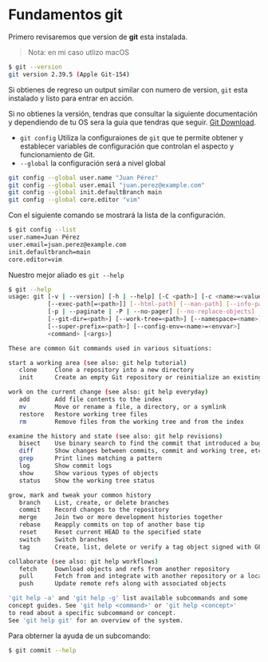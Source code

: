 # Fundamentos **git**

Primero revisaremos que version de **git** esta instalada.

> Nota: en mi caso utlizo macOS

```bash
$ git --version
git version 2.39.5 (Apple Git-154)
```

Si obtienes de regreso un output similar con numero de version, ```git``` esta instalado y listo para entrar en acción.

Si no obtienes la versión, tendras que consultar la siguiente documentación y dependiendo de tu OS sera la guia que tendras que seguir. [Git Download](https://git-scm.com/downloads).

- ```git config``` Utiliza la configuraiones de ```git``` que te permite obtener y establecer variables de configuración que controlan el aspecto y funcionamiento de Git.
- ```--global``` la configuración será a nivel global

```bash
git config --global user.name "Juan Pérez"
git config --global user.email "juan.perez@example.com"
git config --global init.defaultBranch main
git config --global core.editor "vim"
```

Con el siguiente comando se mostrará la lista de la configuración.

```bash
$ git config --list
user.name=Juan Pérez  
user.email=juan.perez@example.com  
init.defaultbranch=main  
core.editor=vim
```

Nuestro mejor aliado es ```git --help```

```bash
$ git --help
usage: git [-v | --version] [-h | --help] [-C <path>] [-c <name>=<value>]
           [--exec-path[=<path>]] [--html-path] [--man-path] [--info-path]
           [-p | --paginate | -P | --no-pager] [--no-replace-objects] [--bare]
           [--git-dir=<path>] [--work-tree=<path>] [--namespace=<name>]
           [--super-prefix=<path>] [--config-env=<name>=<envvar>]
           <command> [<args>]

These are common Git commands used in various situations:

start a working area (see also: git help tutorial)
   clone     Clone a repository into a new directory
   init      Create an empty Git repository or reinitialize an existing one

work on the current change (see also: git help everyday)
   add       Add file contents to the index
   mv        Move or rename a file, a directory, or a symlink
   restore   Restore working tree files
   rm        Remove files from the working tree and from the index

examine the history and state (see also: git help revisions)
   bisect    Use binary search to find the commit that introduced a bug
   diff      Show changes between commits, commit and working tree, etc
   grep      Print lines matching a pattern
   log       Show commit logs
   show      Show various types of objects
   status    Show the working tree status

grow, mark and tweak your common history
   branch    List, create, or delete branches
   commit    Record changes to the repository
   merge     Join two or more development histories together
   rebase    Reapply commits on top of another base tip
   reset     Reset current HEAD to the specified state
   switch    Switch branches
   tag       Create, list, delete or verify a tag object signed with GPG

collaborate (see also: git help workflows)
   fetch     Download objects and refs from another repository
   pull      Fetch from and integrate with another repository or a local branch
   push      Update remote refs along with associated objects

'git help -a' and 'git help -g' list available subcommands and some
concept guides. See 'git help <command>' or 'git help <concept>'
to read about a specific subcommand or concept.
See 'git help git' for an overview of the system.
```

Para obterner la ayuda de un subcomando:

```bash
$ git commit --help
```
